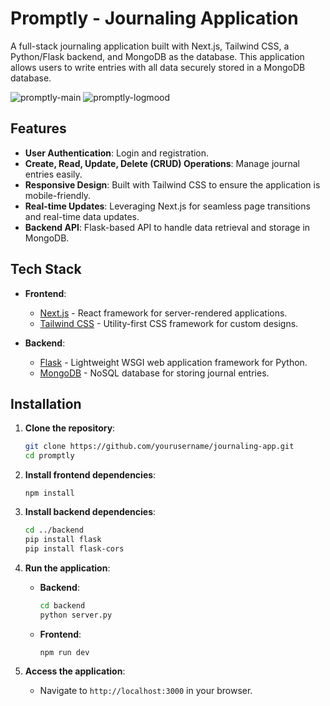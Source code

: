 # Promptly - Journaling Application

A full-stack journaling application built with Next.js, Tailwind CSS, a Python/Flask backend, and MongoDB as the database. This application allows users to write entries with all data securely stored in a MongoDB database.

![promptly-main](https://github.com/user-attachments/assets/86f80b31-4784-4b7b-bd67-871eb4d519d8)
![promptly-logmood](https://github.com/user-attachments/assets/b9957536-bce3-4e94-8067-eb2c6413b78b)


## Features

- **User Authentication**: Login and registration.
- **Create, Read, Update, Delete (CRUD) Operations**: Manage journal entries easily.
- **Responsive Design**: Built with Tailwind CSS to ensure the application is mobile-friendly.
- **Real-time Updates**: Leveraging Next.js for seamless page transitions and real-time data updates.
- **Backend API**: Flask-based API to handle data retrieval and storage in MongoDB.

## Tech Stack

- **Frontend**: 
  - [Next.js](https://nextjs.org/) - React framework for server-rendered applications.
  - [Tailwind CSS](https://tailwindcss.com/) - Utility-first CSS framework for custom designs.

- **Backend**:
  - [Flask](https://flask.palletsprojects.com/) - Lightweight WSGI web application framework for Python.
  - [MongoDB](https://www.mongodb.com/) - NoSQL database for storing journal entries.

## Installation

1. **Clone the repository**:
   ```bash
   git clone https://github.com/yourusername/journaling-app.git
   cd promptly
   ```

2. **Install frontend dependencies**:
   ```bash*
   npm install
   ```

3. **Install backend dependencies**:
   ```bash
   cd ../backend
   pip install flask
   pip install flask-cors
   ```

4. **Run the application**:
   - **Backend**: 
     ```bash
     cd backend
     python server.py
     ```
   - **Frontend**:
     ```bash
     npm run dev
     ```

6. **Access the application**:
   - Navigate to `http://localhost:3000` in your browser.
